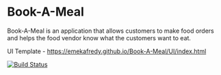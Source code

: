 # Book-A-Meal

Book-A-Meal is an application that allows customers to make food orders and helps the food vendor know what the customers want to eat.

UI Template - https://emekafredy.github.io/Book-A-Meal/UI/index.html

[![Build Status](https://travis-ci.org/emekafredy/Book-A-Meal.svg)](https://travis-ci.org/emekafredy/Book-A-Meal)